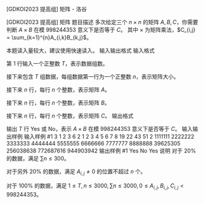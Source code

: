 



[GDKOI2023 提高组] 矩阵 - 洛谷














[GDKOI2023 提高组] 矩阵
题目描述
多次给定三个 $n \times n$ 的矩阵 $A, B, C$，你需要判断 $A \times  B$ 在模 $998244353$ 意义下是否等于 $C$。
其中 $×$ 为矩阵乘法，$C_{i,j} = \sum_{k=1}^{n}A_{i,k}B_{k,j}$。

本题读入量较大，建议使用快速读入。
输入输出格式
输入格式

第 $1$ 行输入一个正整数 $T$，表示数据组数。

接下来包含 $T$ 组数据，每组数据第一行为一个正整数 $n$，表示矩阵大小。

接下来 $n$ 行，每行 $n$ 个整数，表示矩阵 $A$。

接下来 $n$ 行，每行 $n$ 个整数，表示矩阵 $B$。

接下来 $n$ 行，每行 $n$ 个整数，表示矩阵 $C$。
输出格式

输出 $T$ 行 Yes 或 No，表示 $A \times  B$ 在模 $998244353$ 意义下是否等于 $C$。
输入输出样例
输入样例 #1
3
1
2
3
6
2
1 2
3 4
5 6
7 8
19 22
43 51
2
1111111 2222222
3333333 4444444
5555555 6666666
7777777 8888888
39625305 256038638
772687616 944903942
输出样例 #1
Yes
No
Yes
说明
对于 20% 的数据，满足 $\sum n ≤ 300$。

对于另外 20% 的数据，满足 $A_{i,j} \ne 0$ 的位置不超过 $n$ 个。

对于 100% 的数据，满足 $1 ≤ T, n ≤ 3000,\sum n ≤ 3000, 0 ≤ A_{i,j} , B_{i,j} , C_{i,j} < 998244353$。






